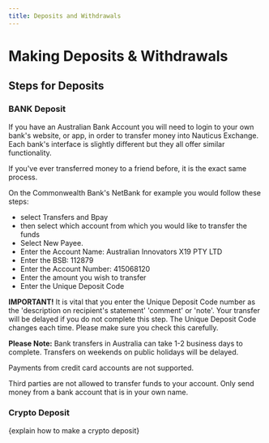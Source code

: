 ```yaml
---
title: Deposits and Withdrawals
---
```



# Making Deposits & Withdrawals



## Steps for Deposits


### BANK Deposit



If you have an Australian Bank Account you will need to login to your own bank's website, or app, in order to transfer money into Nauticus Exchange. Each bank's interface is slightly different but they all offer similar functionality. 

If you've ever transferred money to a friend before, it is the exact same process.

On the Commonwealth Bank's NetBank for example you would follow these steps:
- select Transfers and Bpay 
- then select which account from which you would like to transfer the funds
- Select New Payee.
- Enter the Account Name: Australian Innovators X19 PTY LTD
- Enter the BSB: 112879
- Enter the Account Number: 415068120
- Enter the amount you wish to transfer
- Enter the Unique Deposit Code



**IMPORTANT!** It is vital that you enter the Unique Deposit Code number as the 'description on recipient's statement' 'comment' or 'note'. Your transfer will be delayed if you do not complete this step. The Unique Deposit Code changes each time. Please make sure you check this carefully.

**Please Note:** Bank transfers in Australia can take 1-2 business days to complete. Transfers on weekends on public holidays will be delayed.

Payments from credit card accounts are not supported.

Third parties are not allowed to transfer funds to your account. Only send money from a bank account that is in your own name.



### Crypto Deposit

{explain how to make a crypto deposit}